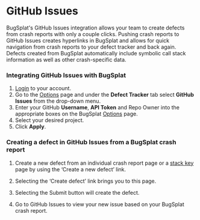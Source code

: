 # GitHub Issues

BugSplat's GitHub Issues integration allows your team to create defects from crash reports with only a couple clicks. Pushing crash reports to GitHub Issues creates hyperlinks in BugSplat and allows for quick navigation from crash reports to your defect tracker and back again. Defects created from BugSplat automatically include symbolic call stack information as well as other crash-specific data.

### Integrating GitHub Issues with BugSplat

1. [Login](https://app.bugsplat.com/auth0/login) to your account.
2. Go to the [Options](https://app.bugsplat.com/v2/options) page and under the **Defect Tracker** tab select **GitHub Issues** from the drop-down menu.
3. Enter your GitHub **Username**, **API Token** and Repo Owner into the appropriate boxes on the BugSplat [Options](https://app.bugsplat.com/v2/options) page.
4. Select your desired project.
5. Click **Apply**.

### Creating a defect in GitHub Issues from a BugSplat crash report

1. Create a new defect from an individual crash report page or a [stack key](../../../../education/bugsplat-dictionary.md#stack-key) page by using the ‘Create a new defect’ link.

2. Selecting the ‘Create defect’ link brings you to this page.

3. Selecting the Submit button will create the defect.

4. Go to GitHub Issues to view your new issue based on your BugSplat crash report.

